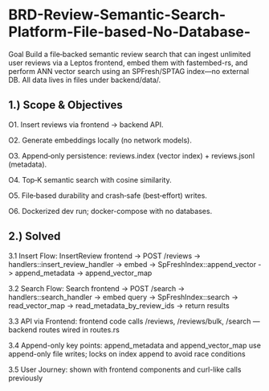 # BRD-Review-Semantic-Search-Platform-File-based-No-Database-
Goal Build a file‑backed semantic review search that can ingest unlimited user reviews via a Leptos frontend, embed them with fastembed-rs, and perform ANN vector search using an SPFresh/SPTAG index—no external DB. All data lives in files under backend/data/.

## 1.) Scope & Objectives
O1. Insert reviews via frontend → backend API.

O2. Generate embeddings locally (no network models).

O3. Append‑only persistence: reviews.index (vector index) + reviews.jsonl (metadata).

O4. Top‑K semantic search with cosine similarity.

O5. File‑based durability and crash‑safe (best‑effort) writes.

O6. Dockerized dev run; docker-compose with no databases.

## 2.) Solved
3.1 Insert Flow: InsertReview frontend -> POST /reviews → handlers::insert_review_handler → embed -> SpFreshIndex::append_vector -> append_metadata -> append_vector_map

3.2 Search Flow: Search frontend -> POST /search → handlers::search_handler → embed query -> SpFreshIndex::search -> read_vector_map -> read_metadata_by_review_ids -> return results

3.3 API via Frontend: frontend code calls /reviews, /reviews/bulk, /search — backend routes wired in routes.rs

3.4 Append-only key points: append_metadata and append_vector_map use append-only file writes; locks on index append to avoid race conditions

3.5 User Journey: shown with frontend components and curl-like calls previously